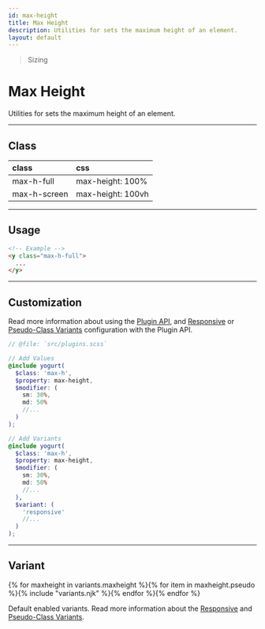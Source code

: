 ```yaml
---
id: max-height
title: Max Height
description: Utilities for sets the maximum height of an element.
layout: default
---
```


> Sizing

# Max Height

Utilities for sets the maximum height of an element.

---

## Class

| <span class="px-3 py-1 text-white (dark)text-charcoal-100 bg-charcoal-100 (dark)bg-gray-600 rounded-full">class</span> | <span class="px-3 py-1 text-white (dark)text-charcoal-100 bg-charcoal-100 (dark)bg-gray-600 rounded-full">css</span> |
|:--|:--|
| max-h-full | max-height: 100% |
| max-h-screen | max-height: 100vh |

---

## Usage

```html
<!-- Example -->
<y class="max-h-full">
  ...
</y>
```
---

## Customization

Read more information about using the [Plugin API](/plugin-api/), and  [Responsive](/responsive) or [Pseudo-Class Variants](/pseudo-class-variants/) configuration with the Plugin API.

```scss
// @file: `src/plugins.scss`

// Add Values
@include yogurt(
  $class: 'max-h',
  $property: max-height,
  $modifier: (
    sm: 30%,
    md: 50%
    //...
  )
);

// Add Variants
@include yogurt(
  $class: 'max-h',
  $property: max-height,
  $modifier: (
    sm: 30%,
    md: 50%
    //...
  ),
  $variant: (
    'responsive'
    //...
  )
);
```

---

## Variant

<y class="flex flex-gap-2 flex-wrap justify-start items-center">{% for maxheight in variants.maxheight %}{% for item in maxheight.pseudo %}{% include "variants.njk" %}{% endfor %}{% endfor %}</y>

Default enabled variants. Read more information about the [Responsive](/responsive) and [Pseudo-Class Variants](/pseudo-class-variants/).

